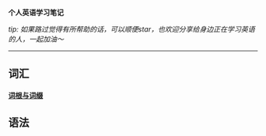 
**个人英语学习笔记**

*tip: 如果路过觉得有所帮助的话，可以顺便star，也欢迎分享给身边正在学习英语的人，一起加油～*

---

## 词汇

#### [词根与词缀](https://github.com/HankJiang/EnglishLearning/blob/main/roots_and_affixes.md)

## 语法


